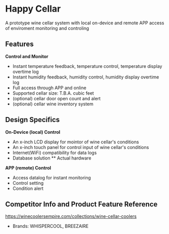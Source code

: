# Happy Cellar

A prototype wine cellar system with local on-device and remote APP access of enviroment monitoring and controling

## Features
**Control and Monitor**
* Instant temperature feedback, temperature control, temperature display overtime log
* Instant humidity feedback, humidity control, humidity display overtime log
* Full access through APP and online
* Supported cellar size: T.B.A. cubic feet
* (optional) cellar door open count and alert
* (optional) cellar wine inventory system

## Design Specifics
**On-Device (local) Control**
* An x-inch LCD display for mointor of wine cellar's conditions
* An x-inch touch panel for control input of wine cellar's conditions
* Internet(WiFi) compatibility for data logs
* Database solution
** Actual hardware

**APP (remote) Control**
* Access datalog for instant monitoring
* Control setting
* Condition alert

## Competitor Info and Product Feature Reference
https://winecoolersempire.com/collections/wine-cellar-coolers
* Brands: WHISPERCOOL, BREEZAIRE
